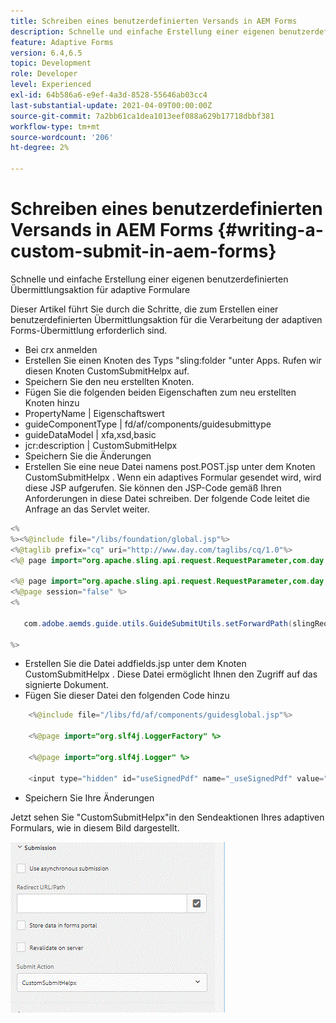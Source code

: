 ```yaml
---
title: Schreiben eines benutzerdefinierten Versands in AEM Forms
description: Schnelle und einfache Erstellung einer eigenen benutzerdefinierten Übermittlungsaktion für adaptive Formulare
feature: Adaptive Forms
version: 6.4,6.5
topic: Development
role: Developer
level: Experienced
exl-id: 64b586a6-e9ef-4a3d-8528-55646ab03cc4
last-substantial-update: 2021-04-09T00:00:00Z
source-git-commit: 7a2bb61ca1dea1013eef088a629b17718dbbf381
workflow-type: tm+mt
source-wordcount: '206'
ht-degree: 2%

---
```


# Schreiben eines benutzerdefinierten Versands in AEM Forms {#writing-a-custom-submit-in-aem-forms}

Schnelle und einfache Erstellung einer eigenen benutzerdefinierten Übermittlungsaktion für adaptive Formulare

Dieser Artikel führt Sie durch die Schritte, die zum Erstellen einer benutzerdefinierten Übermittlungsaktion für die Verarbeitung der adaptiven Forms-Übermittlung erforderlich sind.

* Bei crx anmelden
* Erstellen Sie einen Knoten des Typs &quot;sling:folder &quot;unter Apps. Rufen wir diesen Knoten CustomSubmitHelpx auf.
* Speichern Sie den neu erstellten Knoten.
* Fügen Sie die folgenden beiden Eigenschaften zum neu erstellten Knoten hinzu
* PropertyName | Eigenschaftswert
* guideComponentType | fd/af/components/guidesubmittype
* guideDataModel | xfa,xsd,basic
* jcr:description | CustomSubmitHelpx
* Speichern Sie die Änderungen
* Erstellen Sie eine neue Datei namens post.POST.jsp unter dem Knoten CustomSubmitHelpx . Wenn ein adaptives Formular gesendet wird, wird diese JSP aufgerufen. Sie können den JSP-Code gemäß Ihren Anforderungen in diese Datei schreiben. Der folgende Code leitet die Anfrage an das Servlet weiter.

```java
<%
%><%@include file="/libs/foundation/global.jsp"%>
<%@taglib prefix="cq" uri="http://www.day.com/taglibs/cq/1.0"%>
<%@ page import="org.apache.sling.api.request.RequestParameter,com.day.cq.wcm.api.WCMMode,com.adobe.forms.common.submitutils.CustomParameterRequest,com.adobe.aemds.guide.submitutils.*" %>

<%@ page import="org.apache.sling.api.request.RequestParameter,com.day.cq.wcm.api.WCMMode" %>
<%@page session="false" %>
<%

   com.adobe.aemds.guide.utils.GuideSubmitUtils.setForwardPath(slingRequest,"/bin/storeafsubmission",null,null);

%>
```

* Erstellen Sie die Datei addfields.jsp unter dem Knoten CustomSubmitHelpx . Diese Datei ermöglicht Ihnen den Zugriff auf das signierte Dokument.
* Fügen Sie dieser Datei den folgenden Code hinzu

```java
    <%@include file="/libs/fd/af/components/guidesglobal.jsp"%>

    <%@page import="org.slf4j.LoggerFactory" %>

    <%@page import="org.slf4j.Logger" %>

    <input type="hidden" id="useSignedPdf" name="_useSignedPdf" value=""/>;
```

* Speichern Sie Ihre Änderungen

Jetzt sehen Sie &quot;CustomSubmitHelpx&quot;in den Sendeaktionen Ihres adaptiven Formulars, wie in diesem Bild dargestellt.

![Adaptives Formular mit benutzerdefiniertem Senden](assets/capture-2.gif)
